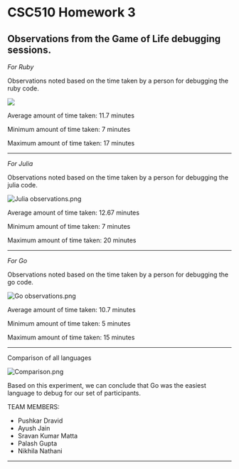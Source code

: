 # CSC510 Homework 3

## Observations from the Game of Life debugging sessions.

*For Ruby*

Observations noted based on the time taken by a person for debugging the ruby code.

<img src = "https://user-images.githubusercontent.com/10280902/92035248-69f97c00-ed3c-11ea-9a7a-9dbbf1a4ae21.png">

Average amount of time taken: 11.7 minutes

Minimum amount of time taken: 7 minutes

Maximum amount of time taken: 17 minutes

---


*For Julia*

Observations noted based on the time taken by a person for debugging the julia code.

![Julia observations.png](https://i.imgur.com/DOqGtHk.png)

Average amount of time taken: 12.67 minutes

Minimum amount of time taken: 7 minutes

Maximum amount of time taken: 20 minutes

---


*For Go*

Observations noted based on the time taken by a person for debugging the go code.

![Go observations.png](https://i.imgur.com/2dJao4W.png)

Average amount of time taken: 10.7 minutes

Minimum amount of time taken: 5 minutes

Maximum amount of time taken: 15 minutes

---


Comparison of all languages

![Comparison.png](https://i.imgur.com/HtNvycA.png)

Based on this experiment, we can conclude that Go was the easiest language to debug for our set of participants.

TEAM MEMBERS:

* Pushkar Dravid
* Ayush Jain
* Sravan Kumar Matta
* Palash Gupta
* Nikhila Nathani


***
